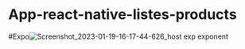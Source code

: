 # App-react-native-listes-products
#Expo![Screenshot_2023-01-19-16-17-44-626_host exp exponent](https://user-images.githubusercontent.com/33002170/213481878-6002f2f6-ea04-41df-bac5-f6a846f51022.jpg)
